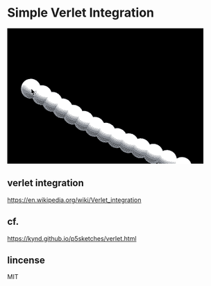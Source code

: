 # Simple Verlet Integration

![](./verlet.gif)


## verlet integration

https://en.wikipedia.org/wiki/Verlet_integration

## cf.

https://kynd.github.io/p5sketches/verlet.html

## lincense

MIT
